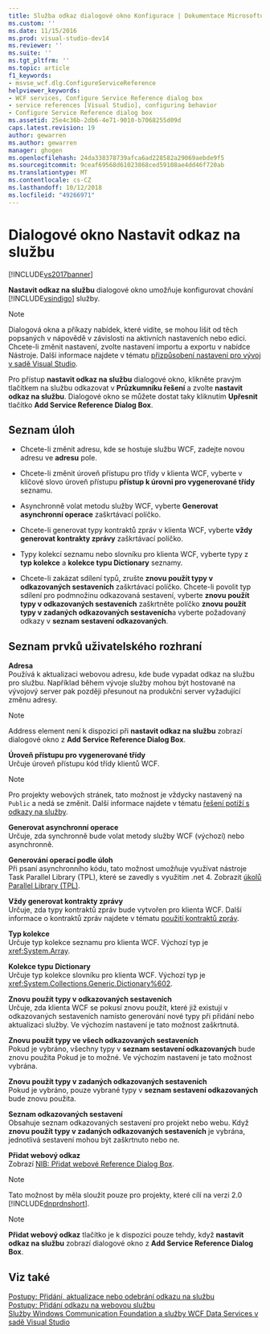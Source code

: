 ```yaml
---
title: Služba odkaz dialogové okno Konfigurace | Dokumentace Microsoftu
ms.custom: ''
ms.date: 11/15/2016
ms.prod: visual-studio-dev14
ms.reviewer: ''
ms.suite: ''
ms.tgt_pltfrm: ''
ms.topic: article
f1_keywords:
- msvse_wcf.dlg.ConfigureServiceReference
helpviewer_keywords:
- WCF services, Configure Service Reference dialog box
- service references [Visual Studio], configuring behavior
- Configure Service Reference dialog box
ms.assetid: 25e4c36b-2db6-4e71-9010-b7068255d09d
caps.latest.revision: 19
author: gewarren
ms.author: gewarren
manager: ghogen
ms.openlocfilehash: 24da338378739afca6ad228582a29069aebde9f5
ms.sourcegitcommit: 9ceaf69568d61023868ced59108ae4dd46f720ab
ms.translationtype: MT
ms.contentlocale: cs-CZ
ms.lasthandoff: 10/12/2018
ms.locfileid: "49266971"
---
```

# <a name="configure-service-reference-dialog-box"></a>Dialogové okno Nastavit odkaz na službu
[!INCLUDE[vs2017banner](../includes/vs2017banner.md)]

  
**Nastavit odkaz na službu** dialogové okno umožňuje konfigurovat chování [!INCLUDE[vsindigo](../includes/vsindigo-md.md)] služby.  
  
> [!NOTE]
>  Dialogová okna a příkazy nabídek, které vidíte, se mohou lišit od těch popsaných v nápovědě v závislosti na aktivních nastaveních nebo edici. Chcete-li změnit nastavení, zvolte nastavení importu a exportu v nabídce Nástroje. Další informace najdete v tématu [přizpůsobení nastavení pro vývoj v sadě Visual Studio](http://msdn.microsoft.com/en-us/22c4debb-4e31-47a8-8f19-16f328d7dcd3).  
  
 Pro přístup **nastavit odkaz na službu** dialogové okno, klikněte pravým tlačítkem na službu odkazovat v **Průzkumníku řešení** a zvolte **nastavit odkaz na službu**. Dialogové okno se můžete dostat taky kliknutím **Upřesnit** tlačítko **Add Service Reference Dialog Box**.  
  
## <a name="task-list"></a>Seznam úloh  
  
-   Chcete-li změnit adresu, kde se hostuje službu WCF, zadejte novou adresu ve **adresu** pole.  
  
-   Chcete-li změnit úroveň přístupu pro třídy v klienta WCF, vyberte v klíčové slovo úroveň přístupu **přístup k úrovni pro vygenerované třídy** seznamu.  
  
-   Asynchronně volat metodu služby WCF, vyberte **Generovat asynchronní operace** zaškrtávací políčko.  
  
-   Chcete-li generovat typy kontraktů zpráv v klienta WCF, vyberte **vždy generovat kontrakty zprávy** zaškrtávací políčko.  
  
-   Typy kolekcí seznamu nebo slovníku pro klienta WCF, vyberte typy z **typ kolekce** a **kolekce typu Dictionary** seznamy.  
  
-   Chcete-li zakázat sdílení typů, zrušte **znovu použít typy v odkazovaných sestaveních** zaškrtávací políčko. Chcete-li povolit typ sdílení pro podmnožinu odkazovaná sestavení, vyberte **znovu použít typy v odkazovaných sestaveních** zaškrtněte políčko **znovu použít typy v zadaných odkazovaných sestaveních**a vyberte požadovaný odkazy v **seznam sestavení odkazovaných**.  
  
## <a name="uielement-list"></a>Seznam prvků uživatelského rozhraní  
 **Adresa**  
 Používá k aktualizaci webovou adresu, kde bude vypadat odkaz na službu pro službu. Například během vývoje služby mohou být hostované na vývojový server pak později přesunout na produkční server vyžadující změnu adresy.  
  
> [!NOTE]
>  Address element není k dispozici při **nastavit odkaz na službu** zobrazí dialogové okno z **Add Service Reference Dialog Box**.  
  
 **Úroveň přístupu pro vygenerované třídy**  
 Určuje úroveň přístupu kód třídy klientů WCF.  
  
> [!NOTE]
>  Pro projekty webových stránek, tato možnost je vždycky nastavený na `Public` a nedá se změnit. Další informace najdete v tématu [řešení potíží s odkazy na služby](../data-tools/troubleshooting-service-references.md).  
  
 **Generovat asynchronní operace**  
 Určuje, zda synchronně bude volat metody služby WCF (výchozí) nebo asynchronně.  
  
 **Generování operací podle úloh**  
 Při psaní asynchronního kódu, tato možnost umožňuje využívat nástroje Task Parallel Library (TPL), které se zavedly s využitím .net 4. Zobrazit [úkolů Parallel Library (TPL)](http://msdn.microsoft.com/library/dd460717.aspx).  
  
 **Vždy generovat kontrakty zprávy**  
 Určuje, zda typy kontraktů zpráv bude vytvořen pro klienta WCF. Další informace o kontraktů zpráv najdete v tématu [použití kontraktů zpráv](http://msdn.microsoft.com/library/1e19c64a-ae84-4c2f-9155-91c54a77c249).  
  
 **Typ kolekce**  
 Určuje typ kolekce seznamu pro klienta WCF. Výchozí typ je <xref:System.Array>.  
  
 **Kolekce typu Dictionary**  
 Určuje typ kolekce slovníku pro klienta WCF. Výchozí typ je <xref:System.Collections.Generic.Dictionary%602>.  
  
 **Znovu použít typy v odkazovaných sestaveních**  
 Určuje, zda klienta WCF se pokusí znovu použít, které již existují v odkazovaných sestaveních namísto generování nové typy při přidání nebo aktualizaci služby. Ve výchozím nastavení je tato možnost zaškrtnutá.  
  
 **Znovu použít typy ve všech odkazovaných sestaveních**  
 Pokud je vybráno, všechny typy v **seznam sestavení odkazovaných** bude znovu použita Pokud je to možné. Ve výchozím nastavení je tato možnost vybrána.  
  
 **Znovu použít typy v zadaných odkazovaných sestaveních**  
 Pokud je vybráno, pouze vybrané typy v **seznam sestavení odkazovaných** bude znovu použita.  
  
 **Seznam odkazovaných sestavení**  
 Obsahuje seznam odkazovaných sestavení pro projekt nebo webu. Když **znovu použít typy v zadaných odkazovaných sestaveních** je vybrána, jednotlivá sestavení mohou být zaškrtnuto nebo ne.  
  
 **Přidat webový odkaz**  
 Zobrazí [NIB: Přidat webové Reference Dialog Box](http://msdn.microsoft.com/en-us/bdf05776-c591-40af-bfd7-e1e2aa1e87b5).  
  
> [!NOTE]
>  Tato možnost by měla sloužit pouze pro projekty, které cílí na verzi 2.0 [!INCLUDE[dnprdnshort](../includes/dnprdnshort-md.md)].  
  
> [!NOTE]
>  **Přidat webový odkaz** tlačítko je k dispozici pouze tehdy, když **nastavit odkaz na službu** zobrazí dialogové okno z **Add Service Reference Dialog Box**.  
  
## <a name="see-also"></a>Viz také  
 [Postupy: Přidání, aktualizace nebo odebrání odkazu na službu](http://msdn.microsoft.com/library/cacc14bd-4455-4a44-be78-d2ac16113dd9)   
 [Postupy: Přidání odkazu na webovou službu](http://msdn.microsoft.com/library/952e49a1-567e-4a74-8cd7-f2e7b62c3168)   
 [Služby Windows Communication Foundation a služby WCF Data Services v sadě Visual Studio](../data-tools/configure-service-reference-dialog-box.md)

